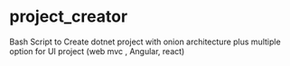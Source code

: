 # project_creator
Bash Script to Create dotnet project with onion architecture plus multiple option for UI project (web mvc , Angular, react)
